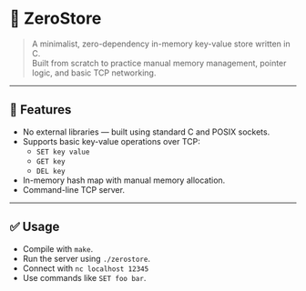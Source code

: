 # 🧠 ZeroStore

> A minimalist, zero-dependency in-memory key-value store written in C.  
> Built from scratch to practice manual memory management, pointer logic, and basic TCP networking.

---

## 📌 Features

- No external libraries — built using standard C and POSIX sockets.
- Supports basic key-value operations over TCP:
  - `SET key value`
  - `GET key`
  - `DEL key`
- In-memory hash map with manual memory allocation.
- Command-line TCP server.

---

## ✅ Usage
- Compile with `make`.  
- Run the server using `./zerostore`.  
- Connect with `nc localhost 12345`
- Use commands like `SET foo bar`.